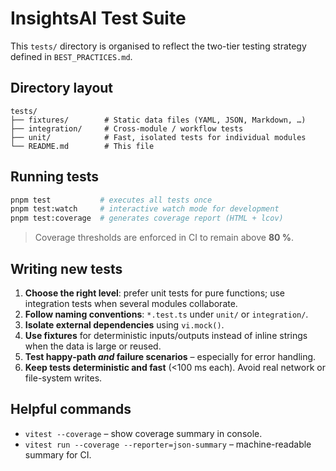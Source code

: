 # InsightsAI Test Suite

This `tests/` directory is organised to reflect the two-tier testing strategy defined in `BEST_PRACTICES.md`.

## Directory layout

```
tests/
├── fixtures/        # Static data files (YAML, JSON, Markdown, …)
├── integration/     # Cross-module / workflow tests
├── unit/            # Fast, isolated tests for individual modules
└── README.md        # This file
```

## Running tests

```bash
pnpm test           # executes all tests once
pnpm test:watch     # interactive watch mode for development
pnpm test:coverage  # generates coverage report (HTML + lcov)
```

> Coverage thresholds are enforced in CI to remain above **80 %**.

## Writing new tests

1. **Choose the right level**: prefer unit tests for pure functions; use integration tests when several modules collaborate.
2. **Follow naming conventions**: `*.test.ts` under `unit/` or `integration/`.
3. **Isolate external dependencies** using `vi.mock()`.
4. **Use fixtures** for deterministic inputs/outputs instead of inline strings when the data is large or reused.
5. **Test happy‐path *and* failure scenarios** – especially for error handling.
6. **Keep tests deterministic and fast** (<100 ms each). Avoid real network or file-system writes.

## Helpful commands

* `vitest --coverage` – show coverage summary in console.
* `vitest run --coverage --reporter=json-summary` – machine-readable summary for CI. 